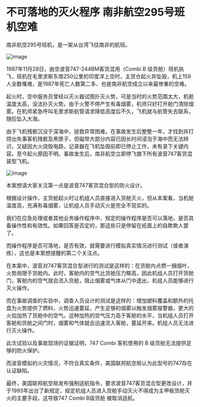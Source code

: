 # 不可落地的灭火程序 南非航空295号班机空难

南非航空295号班机，是一架从台湾飞往南非的航班。

![image](https://github.com/user-attachments/assets/987bfe4c-f1ea-4e4d-be2b-ad1d4c0251fa)


1987年11月28日，由空波音747-244BM客货混用（Combi  B 级货舱）班机执飞，班机在毛里求斯东南250公里的印度洋上空时，主货仓起火并坠毁，机上159人全数罹难，是1987年死亡人数第二多、也是南非航空成立以来最惨重的空难。

起火时，空中服务员曾经以灭火器试图扑灭火势，可是当时的火势范围太大，机舱温度太高，没法扑灭火势。由于火警不停产生有毒烟雾，机师只好打开舱门清除烟雾。在机师紧急呼叫毛里求斯航管请求降低高度后不久，飞机就与航管失去联系，随后坠入大海。

由于飞机残骸沉没于深海中，拯救异常困难。在事故发生后整整一年，才找到并打捞出失事客机残骸及黑匣子，但磁带大部分内容已因长时间浸泡于海中而无法辨识，又疑因大火烧毁电路，记录器在飞机坠毁前即已停止工作，未有录下关键内容。至今起火原因不明。事故发生后，南非航空立即停飞旗下所有波音747客货混装型飞机。

![image](https://github.com/user-attachments/assets/db3952de-f9e3-42e3-a9c1-ab871d527b97)


本案想请大家关注第一点是波音747客货混合型的防火设计。

根据设计操作，主货舱起火时让机组人员直接进入货舱灭火，但从本案看，当机舱温度高，充满有毒烟雾，让机组人员手动灭火是完全不现实的。

我们在应急处理或者其他业务操作程序中，规定的操作程序是否可以落地，是否具备操作性和有效性。如果回答是否定的，那这些只是停留在纸面上的自欺欺人罢了。

而操作程序是否可落地，是否有效，就需要进行模拟真实情况进行测试（或者演练），这也是本案想提醒的第二个关注点。

在本案中，波音对747客货混合型进行的测试是这样的：在货舱内点燃一捆烟叶，火势局限于货舱内。此时，客舱内的空气比货舱压力略高，因此机组人员打开货舱门，客舱内的空气就会流入货舱，阻止烟雾或气体从门中逸出，机组人员能够进行灭火操作。

而在事故调查的实验中，调查人员设计的测试是这样的：增加塑料覆盖和额外的托盘为火势提供了燃料，火势迅速蔓延，产生足够的烟雾以触发烟雾报警器，更大的火焰加热了货舱中的空气。这种加热的空气压力高于客舱的水平，当机组人员打开客舱和货舱之间门时，烟雾和气体就会迅速流入客舱，蔓延开来。机组人员无法进行灭火操作。

此次试验以及事故现场的证据证明，747 Combi 客机使用的 B 级货舱无法提供足够的防火保护。

而波音模拟的火灾情况，不符合真实条件，美国联邦航空局认为此型号的747存在认证缺陷。

最终，美国联邦航空局发布强制适航指令，要求波音747客货混合型更改设计，并于1993年出台了新规定，规定机组人员进入货舱手动灭火不得成为主甲板货舱灭火的主要手段，这导致747 Combi B级货舱 被取消适航。
